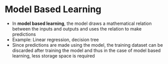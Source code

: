 # Model Based Learning
- In **model based learning**, the model draws a mathematical relation between the inputs and outputs and uses the relation to make predictions
- Example: Linear regression, decision tree
- Since predictions are made using the model, the training dataset can be discarded after training the model and thus in the case of model based learning, less storage space is required